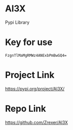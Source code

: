# Al3X
Pypi Library

# Key for use

```
FzgnTlMaMgRMWz4ANExbPmBwGQ4=
```

# Project Link
https://pypi.org/project/Al3X/

# Repo Link
https://github.com/Zrexer/Al3X
